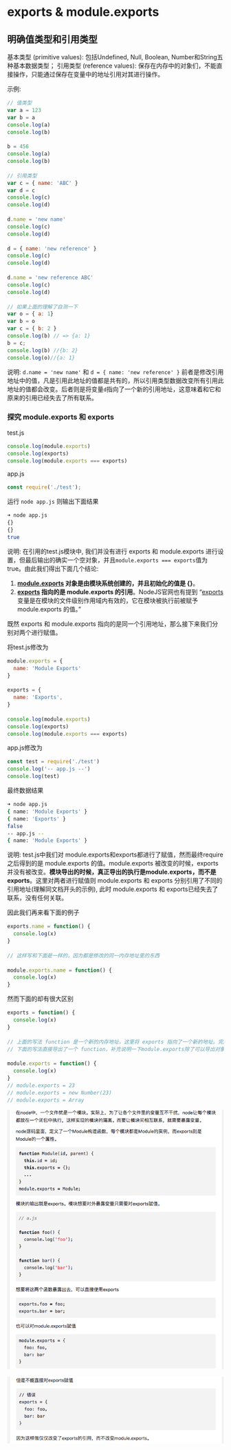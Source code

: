 # exports & module.exports

## 明确值类型和引用类型

基本类型 (primitive values): 包括Undefined, Null, Boolean, Number和String五种基本数据类型；
引用类型 (reference values): 保存在内存中的对象们，不能直接操作，只能通过保存在变量中的地址引用对其进行操作。

示例:

```javascript
// 值类型
var a = 123
var b = a
console.log(a)
console.log(b)

b = 456
console.log(a)
console.log(b)

// 引用类型
var c = { name: 'ABC' }
var d = c
console.log(c)
console.log(d)

d.name = 'new name'
console.log(c)
console.log(d)

d = { name: 'new reference' }
console.log(c)
console.log(d)

d.name = 'new reference ABC'
console.log(c)
console.log(d)

// 如果上面的理解了自测一下
var o = { a: 1}
var b = o
var c = { b: 2 }
console.log(b) // => {a: 1}
b = c;
console.log(b) //{b: 2}
console.log(o)//{a: 1}
```

说明: `d.name = 'new name'` 和 `d = { name: 'new reference' }` 前者是修改引用地址中的值，凡是引用此地址的值都是共有的，所以引用类型数据改变所有引用此地址的值都会改变。后者则是将变量`d`指向了一个新的引用地址，这意味着和它和原来的引用已经失去了所有联系。

### 探究 module.exports 和 exports

test.js

```javascript
console.log(module.exports)
console.log(exports)
console.log(module.exports === exports)
```

app.js

```javascript
const require('./test');
```

运行 `node app.js` 则输出下面结果

```bash
➜ node app.js
{}
{}
true
```

说明: 在引用的test.js模块中, 我们并没有进行 exports 和 module.exports 进行设置，但最后输出的确实一个空对象，并且`module.exports === exports`值为true。由此我们得出下面几个结论:

1. **[module.exports][node_module_exports] 对象是由模块系统创建的，并且初始化的值是 {}**。
2. **[exports][node_exports] 指向的是 module.exports 的引用**。NodeJS官网也有提到 “[exports][node_exports] 变量是在模块的文件级别作用域内有效的，它在模块被执行前被赋予 module.exports 的值。”

既然 exports 和 module.exports 指向的是同一个引用地址，那么接下来我们分别对两个进行赋值。

将test.js修改为

```javascript
module.exports = {
  name: 'Module Exports'
}

exports = {
  name: 'Exports',
}

console.log(module.exports)
console.log(exports)
console.log(module.exports === exports)
```

app.js修改为

```javascript
const test = require('./test')
console.log('-- app.js --')
console.log(test)
```

最终数据结果

```bash
➜ node app.js
{ name: 'Module Exports' }
{ name: 'Exports' }
false
-- app.js --
{ name: 'Module Exports' }
```

说明: test.js中我们对 module.exports和exports都进行了赋值，然而最终require之后得到的是 module.exports 的值。module.exports 被改变的时候，exports并没有被改变。**模块导出的时候，真正导出的执行是module.exports，而不是exports**。这里对两者进行赋值则 module.exports 和 exports 分别引用了不同的引用地址(理解同文档开头的示例), 此时 module.exports 和 exports已经失去了联系，没有任何关联。

因此我们再来看下面的例子

```javascript
exports.name = function() {
  console.log(x)
}

// 这样写和下面是一样的，因为都是修改的同一内存地址里的东西

module.exports.name = function() {
  console.log(x)
}
```

然而下面的却有很大区别

```javascript
exports = function() {
  console.log(x)
}

// 上面的写法 function 是一个新的内存地址，这里将 exports 指向了一个新的地址。完成赋值操作后 exports 和 module.exports 已经没有任何联系了。所以最终require()引用导出的仍然是 module.exports(默认指向的是个空对象{}) 的值。
// 下面的写法直接导出了一个 function，补充说明一下module.exports除了可以导出对象、函数，还可以导出类型、数值等。

module.exports = function() {
  console.log(x)
}
// module.exports = 23
// module.exports = new Number(23)
// module.exports = Array
```

![exports_1](./doc/exports_1.png)

![exports_2](./doc/exports_2.png)

[node_exports]: http://nodejs.cn/api/modules.html#modules_exports_shortcut
[node_module_exports]: http://nodejs.cn/api/modules.html#modules_module_exports